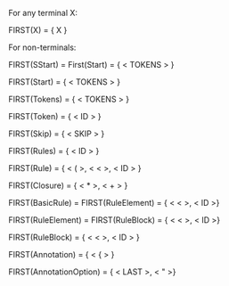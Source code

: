 For any terminal X: 

FIRST(X) = { X }

For non-terminals:

FIRST(SStart) = First(Start) = { < TOKENS > } 

FIRST(Start) = { < TOKENS > }

FIRST(Tokens) = { < TOKENS > }

FIRST(Token) = { < ID > }

FIRST(Skip) = { < SKIP > }

FIRST(Rules) = { < ID > }

FIRST(Rule) = { < ( >, < < >, < ID > }

FIRST(Closure) = { < * >, < + > }

FIRST(BasicRule) = FIRST(RuleElement) = { < < >, < ID >}

FIRST(RuleElement) = FIRST(RuleBlock) = { < < >, < ID >}

FIRST(RuleBlock) = { < < >, < ID > }

FIRST(Annotation) = { < { > }

FIRST(AnnotationOption) = { < LAST >, < " >}